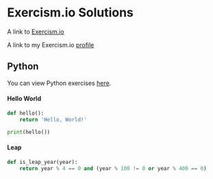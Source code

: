 # Exercism.io Solutions
A link to [Exercism.io](https://www.exercism.io "Exercism.io")

A link to my Exercism.io [profile](https://exercism.io/profiles/scottdotpy "My Exercism.io profile")

## Python

You can view Python exercises [here](https://exercism.io/tracks/python/exercises "Python exercises").

#### Hello World

```python
def hello():
    return 'Hello, World!'

print(hello())
```

#### Leap

```python
def is_leap_year(year):
    return year % 4 == 0 and (year % 100 != 0 or year % 400 == 0)
```
